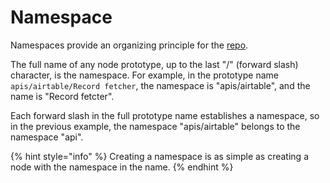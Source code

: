 # Namespace

Namespaces provide an organizing principle for the [repo](repo.md).

The full name of any node prototype, up to the last "/" (forward slash) character, is the namespace. For example, in the prototype name `apis/airtable/Record fetcher`, the namespace is "apis/airtable", and the name is "Record fetcter".

Each forward slash in the full prototype name establishes a namespace, so in the previous example, the namespace "apis/airtable" belongs to the namespace "api".

{% hint style="info" %}
Creating a namespace is as simple as creating a node with the namespace in the name.
{% endhint %}
